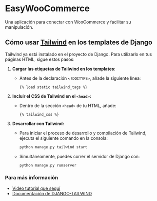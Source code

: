 # EasyWooCommerce
Una aplicación para conectar con WooCommerce y facilitar su manipulación.

## Cómo usar [Tailwind](https://tailwindcss.com/) en los templates de Django

Tailwind ya está instalado en el proyecto de Django. Para utilizarlo en tus páginas HTML, sigue estos pasos:

1. **Cargar las etiquetas de Tailwind en los templates:**

   - Antes de la declaración `<!DOCTYPE>`, añade la siguiente línea:
     ```django
     {% load static tailwind_tags %}
     ```

2. **Incluir el CSS de Tailwind en el `<head>`:**

   - Dentro de la sección `<head>` de tu HTML, añade:
     ```django
     {% tailwind_css %}
     ```

3. **Desarrollar con Tailwind:**

   - Para iniciar el proceso de desarrollo y compilación de Tailwind, ejecuta el siguiente comando en la consola:
     ```bash
     python manage.py tailwind start
     ```

   - Simultáneamente, puedes correr el servidor de Django con:
     ```bash
     python manage.py runserver
     ```

### Para más información

- [Video tutorial que seguí](https://www.youtube.com/watch?v=76n7sqZocSk)
- [Documentación de DJANGO-TAILWIND](https://django-tailwind.readthedocs.io/en/latest/installation.html)
